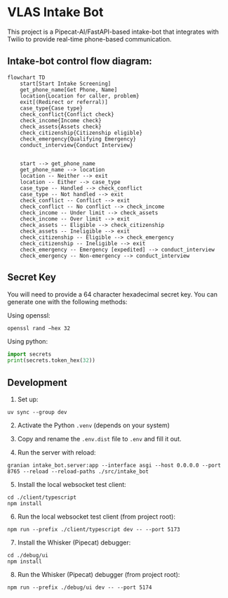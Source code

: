 # VLAS Intake Bot

This project is a Pipecat-AI/FastAPI-based intake-bot that integrates with Twilio to provide real-time phone-based communication.

## Intake-bot control flow diagram:

```mermaid
flowchart TD
    start[Start Intake Screening]
    get_phone_name[Get Phone, Name]
    location{Location for caller, problem}
    exit[(Redirect or referral)]
    case_type{Case type}
    check_conflict{Conflict check}
    check_income{Income check}
    check_assets{Assets check}
    check_citizenship{Citizenship eligible}
    check_emergency{Qualifying Emergency}
    conduct_interview{Conduct Interview}


    start --> get_phone_name
    get_phone_name --> location
    location -- Neither --> exit
    location -- Either --> case_type
    case_type -- Handled --> check_conflict
    case_type -- Not handled --> exit
    check_conflict -- Conflict --> exit
    check_conflict -- No conflict --> check_income
    check_income -- Under limit --> check_assets
    check_income -- Over limit --> exit
    check_assets -- Eligible --> check_citizenship
    check_assets -- Ineligible --> exit
    check_citizenship -- Eligible --> check_emergency
    check_citizenship -- Ineligible --> exit
    check_emergency -- Emergency [expedited] --> conduct_interview
    check_emergency -- Non-emergency --> conduct_interview

```

## Secret Key
You will need to provide a 64 character hexadecimal secret key. You can generate one with the following methods:

Using openssl:
```
openssl rand −hex 32
```

Using python:
```python
import secrets
print(secrets.token_hex(32))
```

## Development

1. Set up:
```
uv sync --group dev
```

2. Activate the Python `.venv` (depends on your system)

3. Copy and rename the `.env.dist` file to `.env` and fill it out.

4. Run the server with reload:
```
granian intake_bot.server:app --interface asgi --host 0.0.0.0 --port 8765 --reload --reload-paths ./src/intake_bot
```

5. Install the local websocket test client:
```
cd ./client/typescript
npm install
```

6. Run the local websocket test client (from project root):
```
npm run --prefix ./client/typescript dev -- --port 5173
```

7. Install the Whisker (Pipecat) debugger:
```
cd ./debug/ui
npm install
```

8. Run the Whisker (Pipecat) debugger (from project root):
```
npm run --prefix ./debug/ui dev -- --port 5174
```
